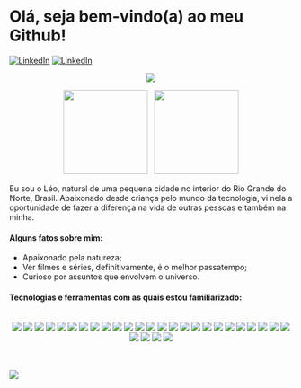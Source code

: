 # Olá, seja bem-vindo(a) ao meu Github!

[![LinkedIn](https://img.shields.io/badge/-LinkedIn-0072b1?style=for-the-badge&logo=linkedin&logoColor=white)](https://www.linkedin.com/in/turevel)
[![LinkedIn](https://img.shields.io/badge/-Outlook-127CD6?style=for-the-badge&logo=microsoftoutlook&logoColor=white)](mailto:turevel@outlook.com)

<p align="center">
	<img src="https://streak-stats.demolab.com?user=turevel&theme=radical&locale=pt-br" />
</p>

<p align="center" valign="center">
	<img height="150px" src="https://github-readme-stats.vercel.app/api?username=turevel&show_icons=true&theme=radical" />
	<span>&#160;</span>
	<img height="150px" src="https://github-readme-stats.vercel.app/api/top-langs/?username=turevel&layout=compact&theme=radical" />
</p>

Eu sou o Léo, natural de uma pequena cidade no interior do Rio Grande do Norte, Brasil. Apaixonado desde criança pelo mundo da tecnologia, vi nela a oportunidade de fazer a diferença na vida de outras pessoas e também na minha.

#### Alguns fatos sobre mim:
- Apaixonado pela natureza;
- Ver filmes e séries, definitivamente, é o melhor passatempo;
- Curioso por assuntos que envolvem o universo.

#### Tecnologias e ferramentas com as quais estou familiarizado:

<div align="center">
  <br />
  <img src="https://img.shields.io/badge/-GIT-d35400?style=for-the-badge&logo=git&logoColor=white" />
  <img src="https://img.shields.io/badge/-GITHUB-2c3e50?style=for-the-badge&logo=github&logoColor=white" />

  <img src="https://img.shields.io/badge/-HTML5-d84923?style=for-the-badge&logo=html5&logoColor=white" />
  <img src="https://img.shields.io/badge/-CSS-166fb1?style=for-the-badge&logo=css3&logoColor=white" />
  <img src="https://img.shields.io/badge/-STYLED COMPONENTS-cb6ba6?style=for-the-badge&logo=styledcomponents&logoColor=f2c85a" />
  <img src="https://img.shields.io/badge/-JAVASCRIPT-ead41c?style=for-the-badge&logo=javascript&logoColor=black" />
  <img src="https://img.shields.io/badge/-JEST-bc3a13?style=for-the-badge&logo=jest&logoColor=white" />
  <img src="https://img.shields.io/badge/-REACT-5ccfee?style=for-the-badge&logo=react&logoColor=white" />
  <img src="https://img.shields.io/badge/-REACT ROUTER-c5021a?style=for-the-badge&logo=reactrouter&logoColor=white" />
  <img src="https://img.shields.io/badge/-REACT TESTING LIBRARY-d7302f?style=for-the-badge&logo=testinglibrary&logoColor=white" />
  <img src="https://img.shields.io/badge/-REDUX-7046b2?style=for-the-badge&logo=redux&logoColor=white" />
  <img src="https://img.shields.io/badge/-AXIOS-671ddf?style=for-the-badge&logo=axios&logoColor=white" />

  <img src="https://img.shields.io/badge/-TYPESCRIPT-0074c2?style=for-the-badge&logo=typescript&logoColor=white" />
  <img src="https://img.shields.io/badge/-EXPRESS-2f2f2f?style=for-the-badge&logo=express&logoColor=white" />
  <img src="https://img.shields.io/badge/-JSON WEB TOKEN-ee0156?style=for-the-badge&logo=jsonwebtokens&logoColor=white" />
  <img src="https://img.shields.io/badge/-MOCHA-866244?style=for-the-badge&logo=mocha&logoColor=white" />
  <img src="https://img.shields.io/badge/-MYSQL-d98700?style=for-the-badge&logo=mysql&logoColor=white" />
  <img src="https://img.shields.io/badge/-SEQUELIZE-00a8de?style=for-the-badge&logo=sequelize&logoColor=white" />
  <img src="https://img.shields.io/badge/-MONGODB-4aa73c?style=for-the-badge&logo=mongodb&logoColor=white" />
  <img src="https://img.shields.io/badge/-DOCKER-228ee1?style=for-the-badge&logo=docker&logoColor=white" />
  <img src="https://img.shields.io/badge/-NODEJS-79b33e?style=for-the-badge&logo=nodedotjs&logoColor=white" />
  <img src="https://img.shields.io/badge/-PYTHON-3e7aa9?style=for-the-badge&logo=python&logoColor=white" />
  <img src="https://img.shields.io/badge/-NODEMON-73ca48?style=for-the-badge&logo=nodemon&logoColor=white" />
  <img src="https://img.shields.io/badge/-CHAI-85000f?style=for-the-badge&logo=chai&logoColor=white" />

  <img src="https://img.shields.io/badge/-MARKDOWN-000000?style=for-the-badge&logo=markdown&logoColor=white" />
  <img src="https://img.shields.io/badge/-VSCODE-197dbe?style=for-the-badge&logo=visualstudiocode&logoColor=white" />
  <img src="https://img.shields.io/badge/-SLACK-4f1650?style=for-the-badge&logo=slack&logoColor=white" />
  <img src="https://img.shields.io/badge/-ZOOM MEETINGS-0086f2?style=for-the-badge&logo=zoom&logoColor=white" />
  <img src="https://img.shields.io/badge/-LINUX MINT-64ac3c?style=for-the-badge&logo=linuxmint&logoColor=white" />
  <br /><br /><br />
</div>

![](https://komarev.com/ghpvc/?username=turevel&style=for-the-badge)
